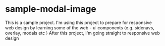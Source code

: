 # sample-modal-image
This is a sample project. I'm using this project to prepare for responsive web design by learning some of the web - ui components (e.g. sidenavs, overlay, modals etc )  After this project, I'm going straight to responsive web design
